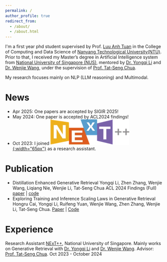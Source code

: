 ```yaml
---
permalink: /
author_profile: true
redirect_from: 
  - /about/
  - /about.html
---
```


I'm a first year phd student supervised by Prof. [Luu Anh Tuan](https://tuanluu.github.io/) in the College of Computing and Data Science of [Nanyang Technological University(NTU)](https://www.ntu.edu.sg/).  Prior to that, I received my Master’s degree in Artificial Intelligence system from [National University of Singapore (NUS)](https://nus.edu.sg/), mentored by [Dr. Yongqi Li](https://liyongqi67.github.io/) and [Dr. Wenjie Wang](https://wenjiewwj.github.io/), under the supervision of [Prof. Tat-Seng Chua](https://www.chuatatseng.com/). 

My research focuses mainly on NLP (LLM  reasoning) and Multimodal. 

# News
- Apr 2025: One papers are accepted by SIGIR 2025!
- May 2024: One paper is accepted by  ACL2024 findings!
- Oct 2023: I joined [![Next Lab](images/image.png){:width="65px"}](https://www.nextcenter.org/) as a research assistant.

# Publication
- Distillation Enhanced Generative Retrieval
Yongqi Li, Zhen Zhang, Wenjie Wang, Liqiang Nie, Wenjie Li, Tat-Seng Chua
ACL 2024 Findings (Full)
[paper](https://aclanthology.org/2024.findings-acl.662.pdf) | [code](https://github.com/liyongqi67/MINDER)
- Exploring Training and Inference Scaling Laws in Generative Retrieval
Hongru Cai, Yongqi Li, Ruifeng Yuan, Wenjie Wang, Zhen Zhang, Wenjie Li, Tat-Seng Chua.
[Paper](https://arxiv.org/abs/2503.18941) | [Code](https://github.com/HongruCai/SLGR)

# Experience
Research Assistant
[NExT++](https://www.nextcenter.org/), National University of Singapore.
Mainly works on Generative Retrieval  with [Dr. Yongqi Li](https://liyongqi67.github.io/) and [Dr. Wenjie Wang](https://wenjiewwj.github.io/).
Advisor: [Prof. Tat-Seng Chua](https://www.chuatatseng.com/).
Oct 2023 - October 2024
